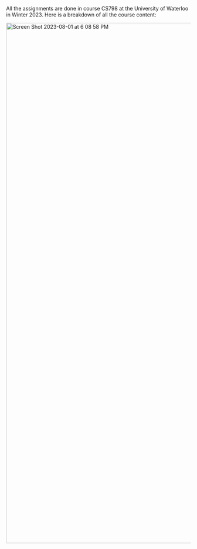 All the assignments are done in course CS798 at the University of Waterloo in Winter 2023. Here is a breakdown of all the course content:

<img width="1421" alt="Screen Shot 2023-08-01 at 6 08 58 PM" src="https://github.com/HussainAbuwala/CS798-Multi-Core-Programming/assets/77569166/96bf2785-0f57-4bb3-b733-388479e37b1c">
